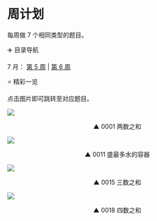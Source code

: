 # 周计划

每周做 7 个相同类型的题目。



:airplane: 目录导航

7 月： [第 5 周](/week/5.html) | [第 6 周](/week/6.html)



:star: 精彩一览

点击图片即可跳转至对应题目。

[![](https://w3fun-1253290453.cos.ap-chengdu.myqcloud.com/cattle/solution/easy/0001-two-sum.png)](/solution/easy/0001-two-sum.html)

<div style="text-align: center">▲ 0001 两数之和</div>

[![](https://w3fun-1253290453.cos.ap-chengdu.myqcloud.com/cattle/solution/medium/0011-container-with-most-water.png)](/solution/medium/0011-container-with-most-water.html)

<div style="text-align: center">▲ 0011 盛最多水的容器</div>

[![](https://w3fun-1253290453.cos.ap-chengdu.myqcloud.com/cattle/solution/medium/0015-3sum.png)](/solution/medium/0015-3sum.html)

<div style="text-align: center">▲ 0015 三数之和</div>

[![](https://w3fun-1253290453.cos.ap-chengdu.myqcloud.com/cattle/solution/medium/0018-4sum.png)](/solution/medium/0018-4sum.html)

<div style="text-align: center">▲ 0018 四数之和</div>
